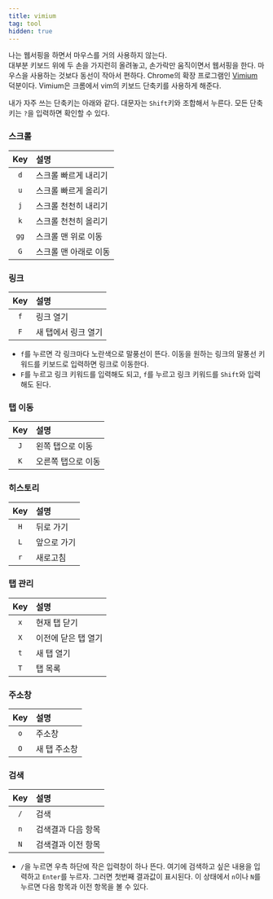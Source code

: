 ```yaml
---
title: vimium
tag: tool
hidden: true
---
```

나는 웹서핑을 하면서 마우스를 거의 사용하지 않는다.  
대부분 키보드 위에 두 손을 가지런히 올려놓고, 손가락만 움직이면서 웹서핑을 한다. 마우스을 사용하는 것보다 동선이 작아서 편하다. Chrome의 확장 프로그램인 [Vimium](http://vimium.github.io/) 덕분이다. Vimium은 크롬에서 vim의 키보드 단축키를 사용하게 해준다.

내가 자주 쓰는 단축키는 아래와 같다. 대문자는 `Shift`키와 조합해서 누른다. 모든 단축키는 `?`을 입력하면 확인할 수 있다.

### 스크롤

Key | 설명 |
:---:|:--- |
`d` | 스크롤 빠르게 내리기
`u` | 스크롤 빠르게 올리기
`j` | 스크롤 천천히 내리기
`k` | 스크롤 천천히 올리기
`gg` | 스크롤 맨 위로 이동
`G` | 스크롤 맨 아래로 이동

### 링크

Key | 설명 |
:---:|:--- |
`f` | 링크 열기
`F` | 새 탭에서 링크 열기

* `f`를 누르면 각 링크마다 노란색으로 말풍선이 뜬다. 이동을 원하는 링크의 말풍선 키워드를 키보드로 입력하면 링크로 이동한다.
* `F`를 누르고 링크 키워드를 입력해도 되고, `f`를 누르고 링크 키워드를 `Shift`와 입력해도 된다.

### 탭 이동

Key | 설명 |
:---:|:--- |
`J` | 왼쪽 탭으로 이동
`K` | 오른쪽 탭으로 이동

### 히스토리

Key | 설명 |
:---:|:--- |
`H` | 뒤로 가기
`L` | 앞으로 가기
`r` | 새로고침

### 탭 관리

Key | 설명 |
:---:|:--- |
`x` | 현재 탭 닫기
`X` | 이전에 닫은 탭 열기
`t` | 새 탭 열기
`T` | 탭 목록

### 주소창

Key | 설명 |
:---:|:--- |
`o` | 주소창
`O` | 새 탭 주소창

### 검색

Key | 설명 |
:---:|:--- |
`/` | 검색
`n` | 검색결과 다음 항목
`N` | 검색결과 이전 항목

* `/`을 누르면 우측 하단에 작은 입력창이 하나 뜬다. 여기에 검색하고 싶은 내용을 입력하고 `Enter`를 누르자. 그러면 첫번째 결과값이 표시된다. 이 상태에서 `n`이나 `N`를 누르면 다음 항목과 이전 항목을 볼 수 있다.
